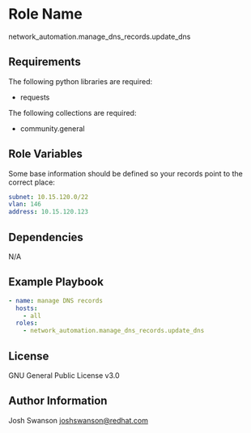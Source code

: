 Role Name
=========

network_automation.manage_dns_records.update_dns

Requirements
------------

The following python libraries are required:
- requests

The following collections are required:
- community.general

Role Variables
--------------

Some base information should be defined so your records point to the correct place:
```yaml
subnet: 10.15.120.0/22
vlan: 146
address: 10.15.120.123
```

Dependencies
------------

N/A

Example Playbook
----------------

```yaml
- name: manage DNS records
  hosts:
    - all
  roles:
    - network_automation.manage_dns_records.update_dns
```

License
-------

GNU General Public License v3.0

Author Information
------------------

Josh Swanson <joshswanson@redhat.com>